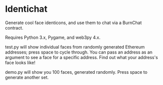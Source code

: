 # Identichat

Generate cool face identicons, and use them to chat via a BurnChat contract.

Requires Python 3.x, Pygame, and web3py 4.x.

test.py will show individual faces from randomly generated Ethereum addresses; press space to cycle through. You can pass an address as an argument to see a face for a specific address. Find out what your address's face looks like!

demo.py will show you 100 faces, generated randomly. Press space to generate another set.